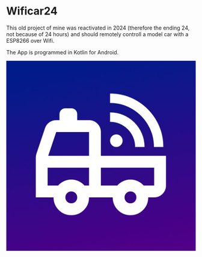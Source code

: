 # Wificar24

This old project of mine was reactivated in 2024 (therefore the ending 24, not because of 24 hours) and should remotely controll a model car with a ESP8266 over Wifi.

The App is programmed in Kotlin for Android.

![logo wificar24](Wificar24_512.jpg)
